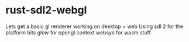 # rust-sdl2-webgl
Lets get a basic gl renderer working on desktop + web
Using sdl 2 for the platform bits 
glow for opengl context
websys for wasm stuff